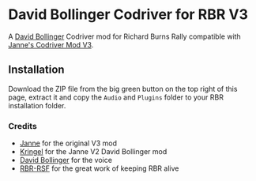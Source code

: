 # David Bollinger Codriver for RBR V3

A [David Bollinger](https://soundvalley.ch/elementor-47/) Codriver mod for Richard Burns Rally compatible with [Janne's Codriver Mod V3](https://www.youtube.com/watch?v=7TzXpQFy_Rs).

## Installation

Download the ZIP file from the big green button on the top right of this page, extract it and copy the `Audio` and `Plugins` folder to your RBR installation folder.

### Credits

* [Janne](https://www.youtube.com/@JanneLaahanen) for the original V3 mod
* [Kringel](https://www.youtube.com/@kringelsworkshop) for the Janne V2 David Bollinger mod
* [David Bollinger](https://soundvalley.ch/elementor-47/) for the voice
* [RBR-RSF](https://www.rallysimfans.hu/rbr/index.php) for the great work of keeping RBR alive
